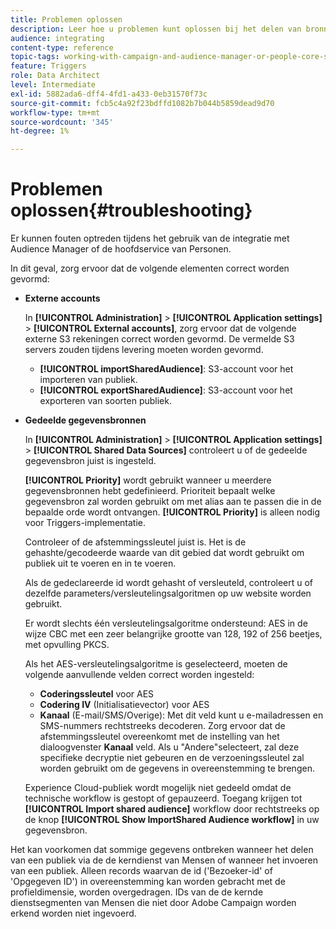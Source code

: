 ```yaml
---
title: Problemen oplossen
description: Leer hoe u problemen kunt oplossen bij het delen van bronnen.
audience: integrating
content-type: reference
topic-tags: working-with-campaign-and-audience-manager-or-people-core-service
feature: Triggers
role: Data Architect
level: Intermediate
exl-id: 5882ada6-dff4-4fd1-a433-0eb31570f73c
source-git-commit: fcb5c4a92f23bdffd1082b7b044b5859dead9d70
workflow-type: tm+mt
source-wordcount: '345'
ht-degree: 1%

---
```


# Problemen oplossen{#troubleshooting}

Er kunnen fouten optreden tijdens het gebruik van de integratie met Audience Manager of de hoofdservice van Personen.

In dit geval, zorg ervoor dat de volgende elementen correct worden gevormd:

* **Externe accounts**

   In **[!UICONTROL Administration]** > **[!UICONTROL Application settings]** > **[!UICONTROL External accounts]**, zorg ervoor dat de volgende externe S3 rekeningen correct worden gevormd. De vermelde S3 servers zouden tijdens levering moeten worden gevormd.

   * **[!UICONTROL importSharedAudience]**: S3-account voor het importeren van publiek.
   * **[!UICONTROL exportSharedAudience]**: S3-account voor het exporteren van soorten publiek.

* **Gedeelde gegevensbronnen**

   In **[!UICONTROL Administration]** > **[!UICONTROL Application settings]** > **[!UICONTROL Shared Data Sources]** controleert u of de gedeelde gegevensbron juist is ingesteld.

   **[!UICONTROL Priority]** wordt gebruikt wanneer u meerdere gegevensbronnen hebt gedefinieerd. Prioriteit bepaalt welke gegevensbron zal worden gebruikt om met alias aan te passen die in de bepaalde orde wordt ontvangen. **[!UICONTROL Priority]** is alleen nodig voor Triggers-implementatie.

   Controleer of de afstemmingssleutel juist is. Het is de gehashte/gecodeerde waarde van dit gebied dat wordt gebruikt om publiek uit te voeren en in te voeren.

   Als de gedeclareerde id wordt gehasht of versleuteld, controleert u of dezelfde parameters/versleutelingsalgoritmen op uw website worden gebruikt.

   Er wordt slechts één versleutelingsalgoritme ondersteund: AES in de wijze CBC met een zeer belangrijke grootte van 128, 192 of 256 beetjes, met opvulling PKCS.

   Als het AES-versleutelingsalgoritme is geselecteerd, moeten de volgende aanvullende velden correct worden ingesteld:

   * **Coderingssleutel** voor AES
   * **Codering IV** (Initialisatievector) voor AES
   * **Kanaal** (E-mail/SMS/Overige): Met dit veld kunt u e-mailadressen en SMS-nummers rechtstreeks decoderen. Zorg ervoor dat de afstemmingssleutel overeenkomt met de instelling van het dialoogvenster **Kanaal** veld. Als u &quot;Andere&quot;selecteert, zal deze specifieke decryptie niet gebeuren en de verzoeningssleutel zal worden gebruikt om de gegevens in overeenstemming te brengen.

   Experience Cloud-publiek wordt mogelijk niet gedeeld omdat de technische workflow is gestopt of gepauzeerd. Toegang krijgen tot **[!UICONTROL Import shared audience]** workflow door rechtstreeks op de knop **[!UICONTROL Show ImportShared Audience workflow]** in uw gegevensbron.

Het kan voorkomen dat sommige gegevens ontbreken wanneer het delen van een publiek via de de kerndienst van Mensen of wanneer het invoeren van een publiek. Alleen records waarvan de id (&#39;Bezoeker-id&#39; of &#39;Opgegeven ID&#39;) in overeenstemming kan worden gebracht met de profieldimensie, worden overgedragen. IDs van de de kernde dienstsegmenten van Mensen die niet door Adobe Campaign worden erkend worden niet ingevoerd.
